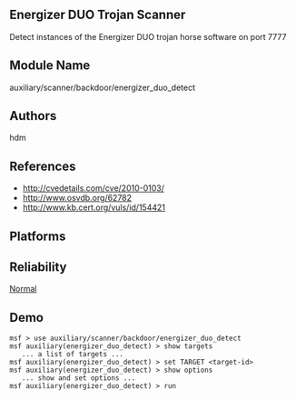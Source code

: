 ## Energizer DUO Trojan Scanner

Detect instances of the Energizer DUO trojan horse software 
on port 7777


## Module Name
auxiliary/scanner/backdoor/energizer_duo_detect

## Authors
hdm


## References
* http://cvedetails.com/cve/2010-0103/
* http://www.osvdb.org/62782
* http://www.kb.cert.org/vuls/id/154421




## Platforms


## Reliability
[Normal](https://github.com/rapid7/metasploit-framework/wiki/Exploit-Ranking)

## Demo

```
msf > use auxiliary/scanner/backdoor/energizer_duo_detect
msf auxiliary(energizer_duo_detect) > show targets
   ... a list of targets ...
msf auxiliary(energizer_duo_detect) > set TARGET <target-id>
msf auxiliary(energizer_duo_detect) > show options
   ... show and set options ...
msf auxiliary(energizer_duo_detect) > run
```
    
    